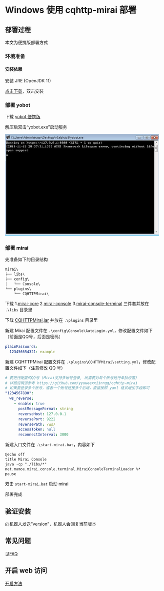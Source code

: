 # Windows 使用 cqhttp-mirai 部署

## 部署过程

本文为便携版部署方式

### 环境准备

#### 安装依赖

安装 JRE (OpenJDK 11)

[点击下载](https://github.com/ojdkbuild/ojdkbuild/releases/download/java-11-openjdk-11.0.8.10-1/java-11-openjdk-jre-11.0.8.10-1.windows.ojdkbuild.x86_64.msi)，双击安装

### 部署 yobot

下载 [yobot 便携版](https://yobot.lanzous.com/b00nlr3ni)

解压后双击“yobot.exe”启动服务

![windows下正确启动图](/imgs/aaf38d1a5cbc1c87.jpg)

### 部署 mirai

先准备如下的目录结构

```treeview
mirai\
├── libs\
├── config\
│   └── Console\
└── plugins\
    └── CQHTTPMirai\
```

下载 1.[mirai-core](https://github.com/project-mirai/mirai-repo/raw/master/shadow/mirai-core-qqandroid/mirai-core-qqandroid-1.3.0.jar) 2.[mirai-console](https://github.com/project-mirai/mirai-repo/raw/master/shadow/mirai-console/mirai-console-1.0-RC-dev-28.jar) 3.[mirai-console-terminal](https://github.com/project-mirai/mirai-repo/raw/master/shadow/mirai-console-terminal/mirai-console-terminal-1.0-RC-dev-28.jar) 三件套并放在 `.\libs` 目录里  

下载 [CQHTTPMirai.jar](https://github.com/yyuueexxiinngg/cqhttp-mirai/releases/download/0.2.3/cqhttp-mirai-0.2.3-all.jar) 并放在 `.\plugins` 目录里  

新建 Mirai 配置文件在 `.\config\Console\AutoLogin.yml`，修改配置文件如下（前面是QQ号，后面是密码）

```yaml
plainPasswords:
  123456654321: example
```

新建 CQHTTPMirai 配置文件在 `.\plugins\CQHTTPMirai\setting.yml`，修改配置文件如下（注意修改 QQ 号）

```yaml
# 要进行配置的QQ号 (Mirai支持多帐号登录, 故需要对每个帐号进行单独设置)
# 详细说明请参考 https://github.com/yyuueexxiinngg/cqhttp-mirai
# 如果要登录多个账号，或者一个账号连接多个后端，直接按照 yaml 格式增加字段即可
"1234567890":
  ws_reverse:
    - enable: true
      postMessageFormat: string
      reverseHost: 127.0.0.1
      reversePort: 9222
      reversePath: /ws/
      accessToken: null
      reconnectInterval: 3000
```

新建入口文件在 `.\start-mirai.bat`，内容如下

```batch
@echo off
title Mirai Console
java -cp "./libs/*" net.mamoe.mirai.console.terminal.MiraiConsoleTerminalLoader %*
pause
```

双击 `start-mirai.bat` 启动 mirai

部署完成

## 验证安装

向机器人发送“version”，机器人会回复当前版本

## 常见问题

见[FAQ](../usage/faq.md)

## 开启 web 访问

[开启方法](../usage/web-mode.md)
